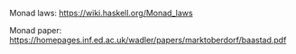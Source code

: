 Monad laws: https://wiki.haskell.org/Monad_laws

Monad paper: https://homepages.inf.ed.ac.uk/wadler/papers/marktoberdorf/baastad.pdf
